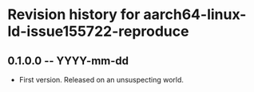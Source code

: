 # Revision history for aarch64-linux-ld-issue155722-reproduce

## 0.1.0.0 -- YYYY-mm-dd

* First version. Released on an unsuspecting world.

